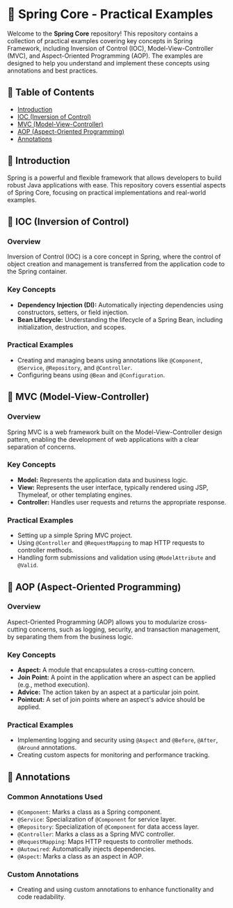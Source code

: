 # 🌱 Spring Core - Practical Examples

Welcome to the **Spring Core** repository! This repository contains a collection of practical examples covering key concepts in Spring Framework, including Inversion of Control (IOC), Model-View-Controller (MVC), and Aspect-Oriented Programming (AOP). The examples are designed to help you understand and implement these concepts using annotations and best practices.

## 📂 Table of Contents

- [Introduction](#introduction)
- [IOC (Inversion of Control)](#-ioc-inversion-of-control)
- [MVC (Model-View-Controller)](#-mvc-model-view-controller)
- [AOP (Aspect-Oriented Programming)](#-aop-aspect-oriented-programming)
- [Annotations](#-annotations)


## 🌟 Introduction

Spring is a powerful and flexible framework that allows developers to build robust Java applications with ease. This repository covers essential aspects of Spring Core, focusing on practical implementations and real-world examples.

## 🔄 IOC (Inversion of Control)

### Overview
Inversion of Control (IOC) is a core concept in Spring, where the control of object creation and management is transferred from the application code to the Spring container.

### Key Concepts
- **Dependency Injection (DI):** Automatically injecting dependencies using constructors, setters, or field injection.
- **Bean Lifecycle:** Understanding the lifecycle of a Spring Bean, including initialization, destruction, and scopes.

### Practical Examples
- Creating and managing beans using annotations like `@Component`, `@Service`, `@Repository`, and `@Controller`.
- Configuring beans using `@Bean` and `@Configuration`.

## 🎨 MVC (Model-View-Controller)

### Overview
Spring MVC is a web framework built on the Model-View-Controller design pattern, enabling the development of web applications with a clear separation of concerns.

### Key Concepts
- **Model:** Represents the application data and business logic.
- **View:** Represents the user interface, typically rendered using JSP, Thymeleaf, or other templating engines.
- **Controller:** Handles user requests and returns the appropriate response.

### Practical Examples
- Setting up a simple Spring MVC project.
- Using `@Controller` and `@RequestMapping` to map HTTP requests to controller methods.
- Handling form submissions and validation using `@ModelAttribute` and `@Valid`.

## 🎯 AOP (Aspect-Oriented Programming)

### Overview
Aspect-Oriented Programming (AOP) allows you to modularize cross-cutting concerns, such as logging, security, and transaction management, by separating them from the business logic.

### Key Concepts
- **Aspect:** A module that encapsulates a cross-cutting concern.
- **Join Point:** A point in the application where an aspect can be applied (e.g., method execution).
- **Advice:** The action taken by an aspect at a particular join point.
- **Pointcut:** A set of join points where an aspect's advice should be applied.

### Practical Examples
- Implementing logging and security using `@Aspect` and `@Before`, `@After`, `@Around` annotations.
- Creating custom aspects for monitoring and performance tracking.

## 📝 Annotations

### Common Annotations Used
- `@Component`: Marks a class as a Spring component.
- `@Service`: Specialization of `@Component` for service layer.
- `@Repository`: Specialization of `@Component` for data access layer.
- `@Controller`: Marks a class as a Spring MVC controller.
- `@RequestMapping`: Maps HTTP requests to controller methods.
- `@Autowired`: Automatically injects dependencies.
- `@Aspect`: Marks a class as an aspect in AOP.

### Custom Annotations
- Creating and using custom annotations to enhance functionality and code readability.

